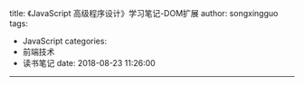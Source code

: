 title: 《JavaScript 高级程序设计》学习笔记-DOM扩展
author: songxingguo
tags:
  - JavaScript
categories:
  - 前端技术
  - 读书笔记
date: 2018-08-23 11:26:00
---
